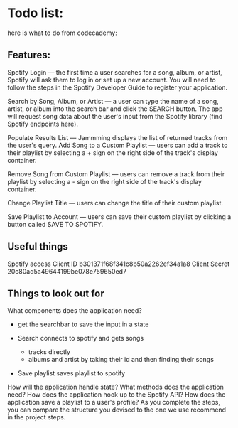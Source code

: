 # Todo list: 

here is what to do from codecademy: 

## Features:



Spotify Login — the first time a user searches for a song, album, or artist, Spotify will ask them to log in or set up a new account. You will need to follow the steps in the Spotify Developer Guide to register your application.

Search by Song, Album, or Artist — a user can type the name of a song, artist, or album into the search bar and click the SEARCH button. The app will request song data about the user's input from the Spotify library (find Spotify endpoints here).

Populate Results List — Jammming displays the list of returned tracks from the user's query.
Add Song to a Custom Playlist — users can add a track to their playlist by selecting a + sign on the right side of the track's display container.

Remove Song from Custom Playlist — users can remove a track from their playlist by selecting a - sign on the right side of the track's display container.

Change Playlist Title — users can change the title of their custom playlist.

Save Playlist to Account — users can save their custom playlist by clicking a button called SAVE TO SPOTIFY.

## Useful things

Spotify access
Client ID b301371f68f341c8b50a2262ef34a1a8
Client Secret 20c80ad5a49644199be078e759650ed7

## Things to look out for

What components does the application need?

- get the searchbar to save the input in a state

- Search connects to spotify and gets songs
    - tracks directly
    - albums and artist by taking their id and then finding their songs
- Save playlist saves playlist to spotify
    


How will the application handle state?
What methods does the application need?
How does the application hook up to the Spotify API?
How does the application save a playlist to a user's profile? As you complete the steps, you can compare the structure you devised to the one we use recommend in the project steps.